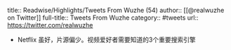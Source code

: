 title:: Readwise/Highlights/Tweets From Wuzhe (54)
author:: [[@realwuzhe on Twitter]]
full-title:: Tweets From Wuzhe
category:: #tweets
url:: https://twitter.com/realwuzhe

- Netflix 虽好，片源偏少。视频爱好者需要知道的3个重要搜索引擎